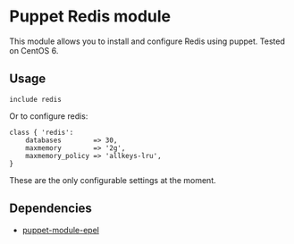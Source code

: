 Puppet Redis module
==============

This module allows you to install and configure Redis using puppet. Tested on CentOS 6.

Usage
--------------

```puppet
include redis
```

Or to configure redis:

```puppet
class { 'redis':
    databases        => 30,
    maxmemory        => '2g',
    maxmemory_policy => 'allkeys-lru',
}
```

These are the only configurable settings at the moment.

Dependencies
--------------
* [puppet-module-epel](https://github.com/stahnma/puppet-module-epel)
